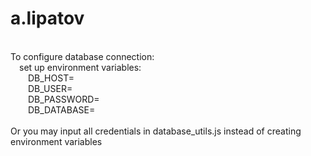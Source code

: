 # a.lipatov
\
To configure database connection:\
&emsp;set up environment variables:\
&emsp;&emsp;DB_HOST=\
&emsp;&emsp;DB_USER=\
&emsp;&emsp;DB_PASSWORD=\
&emsp;&emsp;DB_DATABASE=\
\
Or you may input all credentials in database_utils.js instead of creating environment variables